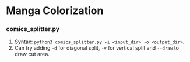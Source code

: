 # Manga Colorization
### comics_splitter.py
1. Syntax: `python3 comics_splitter.py -i <input_dir> -o <output_dir>`.
2. Can try adding `-d` for diagonal split, `-v` for vertical split and `--draw` to draw cut area. 